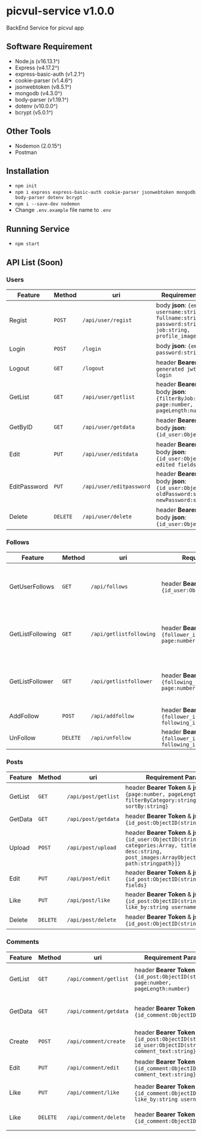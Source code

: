 # picvul-service v1.0.0
BackEnd Service for picvul app

## Software Requirement
- Node.js (v16.13.1^)
- Express (v4.17.2^)
- express-basic-auth (v1.2.1^)
- cookie-parser (v1.4.6^)
- jsonwebtoken (v8.5.1^)
- mongodb (v4.3.0^)
- body-parser (v1.19.1^)
- dotenv (v10.0.0^)
- bcrypt (v5.0.1^)

## Other Tools
- Nodemon (2.0.15^)
- Postman

## Installation
- `npm init`
- `npm i express express-basic-auth cookie-parser jsonwebtoken mongodb body-parser dotenv bcrypt`
- `npm i --save-dev nodemon`
- Change `.env.example` file name to `.env`

## Running Service
- `npm start`

## API List (Soon)
### Users
|Feature         |Method          |uri                            |Requirement Parameter        |Description
|----------------|----------------|-------------------------------|-----------------------------|-----------
| Regist | `POST` | `/api/user/regist` | body **json**: `{email:string, username:string, fullname:string, password:string, job:string, profile_image:stringpath}` | Create user account
| Login | `POST` | `/login` | body **json**: `{email:string, password:string}` | Login user account
| Logout | `GET` | `/logout` | header **Bearer Token**: `generated jwt token from login` | Logout user account
| GetList | `GET` | `/api/user/getlist` | header **Bearer Token** & body **json**: `{filterByJob:string, page:number, pageLength:number}` | Get Paginated List of user account
| GetByID | `GET` | `/api/user/getdata` | header **Bearer Token** & body **json**: `{id_user:ObjectID(string)}` | Get specific user account
| Edit | `PUT` | `/api/user/editdata` | header **Bearer Token** & body **json**: `{id_user:ObjectID(string), edited fields}` | Edit data of user account
| EditPassword | `PUT` | `/api/user/editpassword` | header **Bearer Token** & body **json**: `{id_user:ObjectID(string), oldPassword:string, newPassword:string}` | Edit password of user account
| Delete | `DELETE` | `/api/user/delete` | header **Bearer Token** & body **json**: `{id_user:ObjectID(string)}` | Delete user account data

### Follows
|Feature         |Method          |uri                            |Requirement Parameter        |Description
|----------------|----------------|-------------------------------|-----------------------------|-----------
| GetUserFollows | `GET` | `/api/follows` | header **Bearer Token** & **json**: `{id_user:ObjectID(string)}` | Get Following and Follower of specific user
| GetListFollowing | `GET` | `/api/getlistfollowing` | header **Bearer Token** & **json**: `{follower_id_user:ObjectID(string), page:number, pageLength:number}` | Get Following Paginated List of specific user
| GetListFollower | `GET` | `/api/getlistfollower` | header **Bearer Token** & **json**: `{following_id_user:ObjectID(string), page:number, pageLength:number}` | Get Follower Paginated List of specific user
| AddFollow | `POST` | `/api/addfollow` | header **Bearer Token** & **json**: `{follower_id_user:ObjectID(string), following_id_user:ObjectID(string)}` | User follow
| UnFollow | `DELETE` | `/api/unfollow` | header **Bearer Token** & **json**: `{follower_id_user:ObjectID(string), following_id_user:ObjectID(string)}` | User unfollow

### Posts
|Feature         |Method          |uri                            |Requirement Parameter        |Description
|----------------|----------------|-------------------------------|-----------------------------|-----------
| GetList | `GET` | `/api/post/getlist` | header **Bearer Token** & **json**: `{page:number, pageLength:number, filterByCategory:string, sortBy:string}` | Get Paginated List of Post
| GetData | `GET` | `/api/post/getdata` | header **Bearer Token** & **json**: `{id_post:ObjectID(string)}` | Get Detail Post
| Upload | `POST` | `/api/post/upload` | header **Bearer Token** & **json**: `{id_user:ObjectID(string), categories:Array, title:string, desc:string, post_images:ArrayObject[{idx:number, path:stringpath}]}` | Upload Image Post
| Edit | `PUT` | `/api/post/edit` | header **Bearer Token** & **json**: `{id_post:ObjectID(string), edited fields}` | Edit Image Post
| Like | `PUT` | `/api/post/like` | header **Bearer Token** & **json**: `{id_post:ObjectID(string), like_by:string username}` | Like Image Post
| Delete | `DELETE` | `/api/post/delete` | header **Bearer Token** & **json**: `{id_post:ObjectID(string)}` | Like Image Post

### Comments
|Feature         |Method          |uri                            |Requirement Parameter        |Description
|----------------|----------------|-------------------------------|-----------------------------|-----------
| GetList | `GET` | `/api/comment/getlist` | header **Bearer Token** & **json**: `{id_post:ObjectID(string), page:number, pageLength:number}` | Get Paginated List of user comment
| GetData | `GET` | `/api/comment/getdata` | header **Bearer Token** & **json**: `{id_comment:ObjectID(string)}` | Get Specified data of user comment
| Create | `POST` | `/api/comment/create` | header **Bearer Token** & **json**: `{id_post:ObjectID(string), id_user:ObjectID(string), comment_text:string}` | Create comment in a Post
| Edit | `PUT` | `/api/comment/edit` | header **Bearer Token** & **json**: `{id_comment:ObjectID(string), comment_text:string}` | Edit comment in a Post
| Like | `PUT` | `/api/comment/like` | header **Bearer Token** & **json**: `{id_comment:ObjectID(string), like_by:string username}` | Like comment in a Post
| Like | `DELETE` | `/api/comment/delete` | header **Bearer Token** & **json**: `{id_comment:ObjectID(string)}` | Delete comment in a Post
